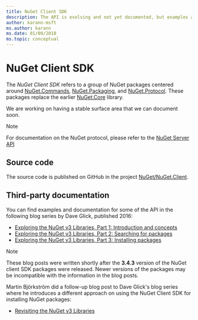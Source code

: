 ```yaml
---
title: NuGet Client SDK
description: The API is evolving and not yet documented, but examples are available on Dave Glick's blog.
author: karann-msft
ms.author: karann
ms.date: 01/09/2018
ms.topic: conceptual
---
```


# NuGet Client SDK

The *NuGet Client SDK* refers to a group of NuGet packages centered around [NuGet.Commands](https://www.nuget.org/packages/NuGet.Commands), [NuGet.Packaging](https://www.nuget.org/packages/NuGet.Packaging), and [NuGet.Protocol](https://www.nuget.org/packages/NuGet.Protocol). These packages replace the earlier [NuGet.Core](https://www.nuget.org/packages/NuGet.Core/) library.

We are working on having a stable surface area that we can document soon.

> [!Note]
>  For documentation on the NuGet protocol, please refer to the [NuGet Server API](https://docs.microsoft.com/en-us/nuget/api/overview)

## Source code

The source code is published on GitHub in the project [NuGet/NuGet.Client](https://github.com/NuGet/NuGet.Client).

## Third-party documentation

You can find examples and documentation for some of the API in the following blog series by Dave Glick, published 2016:

- [Exploring the NuGet v3 Libraries, Part 1: Introduction and concepts](http://daveaglick.com/posts/exploring-the-nuget-v3-libraries-part-1)
- [Exploring the NuGet v3 Libraries, Part 2: Searching for packages](http://daveaglick.com/posts/exploring-the-nuget-v3-libraries-part-2)
- [Exploring the NuGet v3 Libraries, Part 3: Installing packages](http://daveaglick.com/posts/exploring-the-nuget-v3-libraries-part-3)

> [!Note]
> These blog posts were written shortly after the **3.4.3** version of the NuGet client SDK packages were released.
> Newer versions of the packages may be incompatible with the information in the blog posts.

Martin Björkström did a follow-up blog post to Dave Glick's blog series where he introduces a different approach on using the NuGet Client SDK for installing NuGet packages:

- [Revisiting the NuGet v3 Libraries](https://martinbjorkstrom.com/posts/2018-09-19-revisiting-nuget-client-libraries)
